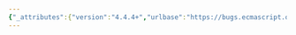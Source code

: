 ```yaml
---
{"_attributes":{"version":"4.4.4+","urlbase":"https://bugs.ecmascript.org/","maintainer":"dherman@mozilla.com"},"bug":{"bug_id":2447,"creation_ts":"2014-01-27 07:20:00 -0800","short_desc":"Typo 26.3.3.18.1","delta_ts":"2015-07-10 08:35:04 -0700","product":"Draft for 6th Edition","component":"editorial issue","version":"Rev 21: November 8, 2013 Draft","rep_platform":"All","op_sys":"All","bug_status":"RESOLVED","resolution":"FIXED","priority":"Normal","bug_severity":"enhancement","everconfirmed":true,"reporter":{"uid":"arv","name":"Erik Arvidsson"},"assigned_to":{"uid":"allen","name":"Allen Wirfs-Brock"},"cc":["andrebargull","erik.arvidsson"],"long_desc":[{"commentid":7016,"comment_count":0,"who":{"uid":"arv","name":"Erik Arvidsson"},"bug_when":"2014-01-27 07:20:56 -0800","thetext":"over-riden -> over-ridden"},{"commentid":7024,"comment_count":1,"who":{"uid":"andrebargull","name":"André Bargull"},"bug_when":"2014-01-27 08:13:05 -0800","thetext":"Same typo in\n- 26.3.3.18.2 Loader.prototype.locate\n- 26.3.3.18.3 Loader.prototype.fetch\n- 26.3.3.18.4 Loader.prototype.translate"},{"commentid":7029,"comment_count":2,"who":{"uid":"arv","name":"Erik Arvidsson"},"bug_when":"2014-01-27 08:34:41 -0800","thetext":"Allen, when you fix typos I hope you do a search for more of the same?"},{"commentid":8405,"comment_count":3,"who":{"uid":"allen","name":"Allen Wirfs-Brock"},"bug_when":"2014-05-13 18:14:28 -0700","thetext":"fixed in rev25 editor's draft"},{"commentid":8934,"comment_count":4,"who":{"uid":"allen","name":"Allen Wirfs-Brock"},"bug_when":"2014-06-12 15:41:58 -0700","thetext":"in rev25"}]}}
---
```


